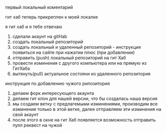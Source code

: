 первый локальный коментарий

гит хаб теперь прикреплен к моей локалке


я гит хаб и я тебе отвечаю
1. сделали акаунт на gitHab
2. создать локальный репозиторий
3. создать локальный и удаленный репозиторий - инструкция появиться на сайте
при нажатии плюс (при добавлении)
4. отправить (push) локальный репозиторий на гит Хаб
5. провести изминения с другого компьютера или на прямую из ГитХаба
6. вытянуть(pull) актуальное состояни из удаленного репозитория 

инструкция по добавлению чужого рипозитория
1. делаем форк интересующего акаунта
2. делаем гит клон для нашей версии, что бы создалась наша версия
3. мы создаем ветку с предлагемыми изминениями, производим все изминения только в этой ветке, далее отправляем эти изминения на свой акаунт
4. после этого в окне на гит Хаб появляется возможность отправить пулл реквест на чужой